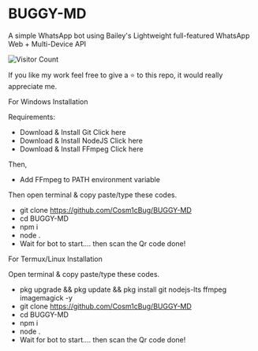 # BUGGY-MD
A simple WhatsApp bot using Bailey's Lightweight full-featured WhatsApp Web + Multi-Device API

![Visitor Count](https://profile-counter.glitch.me/BUGGY-MD/count.svg)

If you like my work feel free to give a ⭐ to this repo, it would really appreciate me.

For Windows Installation

Requirements:
- Download & Install Git Click here
- Download & Install NodeJS Click here
- Download & Install FFmpeg Click here

Then,
- Add FFmpeg to PATH environment variable

Then open terminal & copy paste/type these codes.
- git clone https://github.com/Cosm1cBug/BUGGY-MD
- cd BUGGY-MD
- npm i
- node .
- Wait for bot to start.... then scan the Qr code done!

For Termux/Linux Installation

Open terminal & copy paste/type these codes.
- pkg upgrade && pkg update && pkg install git nodejs-lts ffmpeg imagemagick -y
- git clone https://github.com/Cosm1cBug/BUGGY-MD
- cd BUGGY-MD
- npm i 
- node .
- Wait for bot to start.... then scan the Qr code done!
